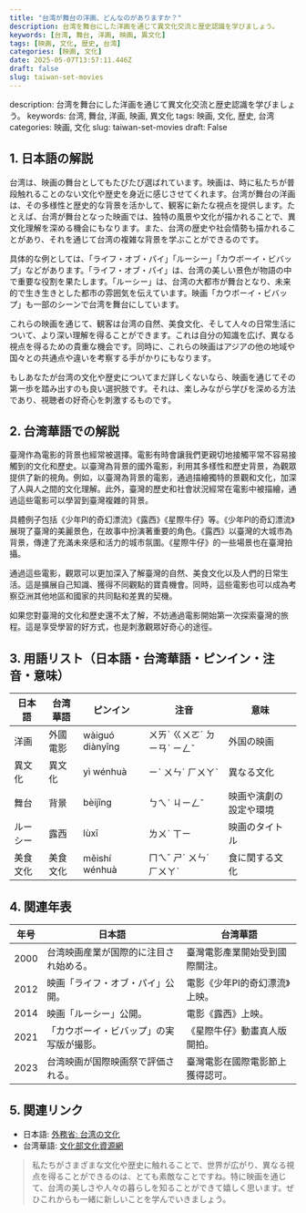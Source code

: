 ```yaml
---
title: "台湾が舞台の洋画、どんなのがありますか？"
description: 台湾を舞台にした洋画を通じて異文化交流と歴史認識を学びましょう。
keywords: [台湾, 舞台, 洋画, 映画, 異文化]
tags: [映画, 文化, 歴史, 台湾]
categories: [映画, 文化]
date: 2025-05-07T13:57:11.446Z
draft: false
slug: taiwan-set-movies
---
```


description: 台湾を舞台にした洋画を通じて異文化交流と歴史認識を学びましょう。
keywords: 台湾, 舞台, 洋画, 映画, 異文化
tags: 映画, 文化, 歴史, 台湾
categories: 映画, 文化
slug: taiwan-set-movies
draft: False

## 1. 日本語の解説

台湾は、映画の舞台としてもたびたび選ばれています。映画は、時に私たちが普段触れることのない文化や歴史を身近に感じさせてくれます。台湾が舞台の洋画は、その多様性と歴史的な背景を活かして、観客に新たな視点を提供します。たとえば、台湾が舞台となった映画では、独特の風景や文化が描かれることで、異文化理解を深める機会にもなります。また、台湾の歴史や社会情勢も描かれることがあり、それを通じて台湾の複雑な背景を学ぶことができるのです。

具体的な例としては、「ライフ・オブ・パイ」「ルーシー」「カウボーイ・ビバップ」などがあります。「ライフ・オブ・パイ」は、台湾の美しい景色が物語の中で重要な役割を果たします。「ルーシー」は、台湾の大都市が舞台となり、未来的で生き生きとした都市の雰囲気を伝えています。映画「カウボーイ・ビバップ」も一部のシーンで台湾を舞台にしています。

これらの映画を通じて、観客は台湾の自然、美食文化、そして人々の日常生活について、より深い理解を得ることができます。これは自分の知識を広げ、異なる視点を得るための貴重な機会です。同時に、これらの映画はアジアの他の地域や国々との共通点や違いを考察する手がかりにもなります。

もしあなたが台湾の文化や歴史についてまだ詳しくないなら、映画を通じてその第一歩を踏み出すのも良い選択肢です。それは、楽しみながら学びを深める方法であり、視聴者の好奇心を刺激するものです。

## 2. 台湾華語での解説

臺灣作為電影的背景也經常被選擇。電影有時會讓我們更親切地接觸平常不容易接觸到的文化和歷史。以臺灣為背景的國外電影，利用其多樣性和歷史背景，為觀眾提供了新的視角。例如，以臺灣為背景的電影，通過描繪獨特的景觀和文化，加深了人與人之間的文化理解。此外，臺灣的歷史和社會狀況經常在電影中被描繪，通過這些電影可以學習到臺灣複雜的背景。

具體例子包括《少年PI的奇幻漂流》《露西》《星際牛仔》等。《少年PI的奇幻漂流》展現了臺灣的美麗景色，在故事中扮演著重要的角色。《露西》以臺灣的大城市為背景，傳達了充滿未來感和活力的城市氛圍。《星際牛仔》的一些場景也在臺灣拍攝。

通過這些電影，觀眾可以更加深入了解臺灣的自然、美食文化以及人們的日常生活。這是擴展自己知識、獲得不同觀點的寶貴機會。同時，這些電影也可以成為考察亞洲其他地區和國家的共同點和差異的契機。

如果您對臺灣的文化和歷史還不太了解，不妨通過電影開始第一次探索臺灣的旅程。這是享受學習的好方式，也是刺激觀眾好奇心的途徑。

## 3. 用語リスト（日本語・台湾華語・ピンイン・注音・意味）

| 日本語           | 台湾華語       | ピンイン        | 注音       | 意味                         |
|-----------------|--------------|----------------|-----------|----------------------------|
| 洋画             | 外國電影       | wàiguó diànyǐng | ㄨㄞˋ ㄍㄨㄛˊ ㄉㄧㄢˋ ㄧㄥˇ | 外国の映画                  |
| 異文化           | 異文化       | yì wénhuà    | ㄧˋ ㄨㄣˊ ㄏㄨㄚˋ | 異なる文化                |
| 舞台             | 背景         | bèijǐng       | ㄅㄟˋ ㄐㄧㄥˇ   | 映画や演劇の設定や環境      |
| ルーシー         | 露西         | lùxī          | ㄌㄨˋ ㄒㄧ     | 映画のタイトル              |
| 美食文化         | 美食文化     | měishí wénhuà | ㄇㄟˇ ㄕˊ ㄨㄣˊ ㄏㄨㄚˋ | 食に関する文化               |

## 4. 関連年表

| 年号    | 日本語                                   | 台湾華語                                   |
|--------|--------------------------------------|------------------------------------------|
| 2000   | 台湾映画産業が国際的に注目され始める。 | 臺灣電影產業開始受到國際關注。                  |
| 2012   | 映画「ライフ・オブ・パイ」公開。      | 電影《少年PI的奇幻漂流》上映。                  |
| 2014   | 映画「ルーシー」公開。                | 電影《露西》上映。                              |
| 2021   | 「カウボーイ・ビバップ」の実写版が撮影。 | 《星際牛仔》動畫真人版開拍。                      |
| 2023   | 台湾映画が国際映画祭で評価される。      | 臺灣電影在國際電影節上獲得認可。                  |

## 5. 関連リンク

- 日本語: [外務省: 台湾の文化](https://www.mofa.go.jp/region/asia-paci/taiwan/index.html)
- 台湾華語: [文化部文化資源網](https://www.moc.gov.tw/)

>私たちがさまざまな文化や歴史に触れることで、世界が広がり、異なる視点を得ることができるのは、とても素敵なことですね。特に映画を通じて、台湾の美しさや人々の暮らしを知ることができて嬉しく思います。ぜひこれからも一緒に新しいことを学んでいきましょう。